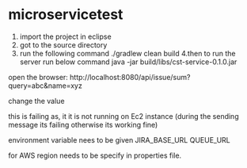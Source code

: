 # microservicetest
1. import the project in eclipse
2. got to the source directory
3. run the following command
   ./gradlew clean build
4.then to run the server run below command
  java -jar build/libs/cst-service-0.1.0.jar
  
  
open the browser: 
 http://localhost:8080/api/issue/sum?query=abc&name=xyz


change the value

this is failing as, it it is not running on Ec2 instance (during the sending message its failing otherwise its working fine)

environment variable nees to be given
JIRA_BASE_URL
QUEUE_URL

for AWS region needs to be specify in properties file. 
